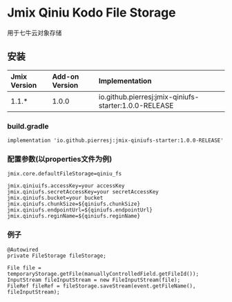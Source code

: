 # Jmix Qiniu Kodo File Storage

用于七牛云对象存储

## 安装

| Jmix Version | Add-on Version | Implementation |
|:-|:-|:-|
| 1.1.* |1.0.0|io.github.pierresj:jmix-qiniufs-starter:1.0.0-RELEASE|

### build.gradle
```
implementation 'io.github.pierresj:jmix-qiniufs-starter:1.0.0-RELEASE'
```
### 配置参数(以properties文件为例)
```properties
jmix.core.defaultFileStorage=qiniu_fs

jmix.qiniuifs.accessKey=your accessKey
jmix.qiniufs.secretAccessKey=your secretAccessKey
jmix.qiniufs.bucket=your bucket
jmix.qiniufs.chunkSize=${qiniufs.chunkSize}
jmix.qiniufs.endpointUrl=${qiniufs.endpointUrl}
jmix.qiniufs.reginName=${qiniufs.reginName}
```
### 例子
```
@Autowired
private FileStorage fileStorage;

File file = temporaryStorage.getFile(manuallyControlledField.getFileId());
InputStream fileInputStream = new FileInputStream(file);        
FileRef fileRef = fileStorage.saveStream(event.getFileName(), fileInputStream);
```
